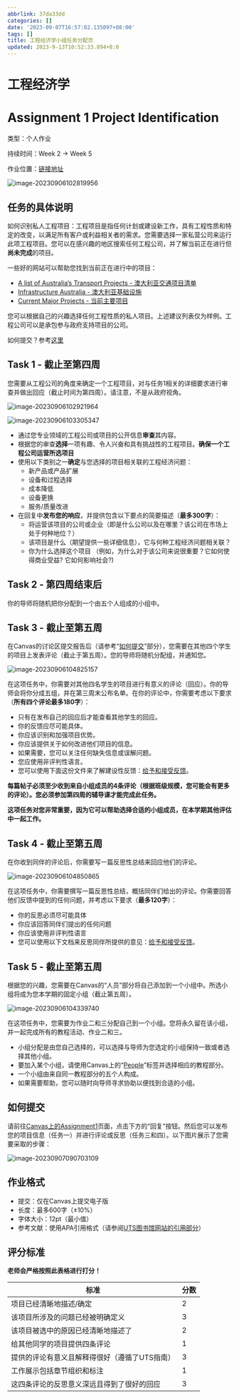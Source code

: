 ```yaml
---
abbrlink: 37da33dd
categories: []
date: '2023-09-07T16:57:02.135097+08:00'
tags: []
title: 工程经济学小组任务分配页
updated: 2023-9-13T10:52:33.894+8:0
---
```

# 工程经济学

# Assignment 1 Project Identification

类型：个人作业

持续时间：Week 2 -> Week 5

作业位置：[链接地址](https://lms.cloudcampus.com.cn/courses/76/discussion_topics/879)

![image-20230906102819956](https://vip2.loli.io/2023/09/06/9ucjOANpdSwgTH2.png)

## 任务的具体说明

如何识别私人工程项目：工程项目是指任何计划或建设新工作，具有工程性质和特定的改变，以满足所有客户或利益相关者的需求。您需要选择一家私营公司来运行此项工程项目。您可以在感兴趣的地区搜索任何工程公司，并了解当前正在进行但**尚未完成**的项目。

一些好的网站可以帮助您找到当前正在进行中的项目：

- [A list of Australia’s Transport Projects - 澳大利亚交通项目清单](https://www.consultanz.com.au/current-and-future-infrastructure-projects-road-and-rail-in-australia-january-2022/)
- [Infrastructure Australia - 澳大利亚基础设施](https://www.infrastructureaustralia.gov.au/projects)
- [Current Major Projects - 当前主要项目](https://business.gov.au/grants-and-programs/major-project-status/current-major-projects)

您可以根据自己的兴趣选择任何工程性质的私人项目。上述建议列表仅为样例。工程公司可以是承包参与政府支持项目的公司。

如何提交？参考[这里](#如何提交)

## Task 1 - 截止至第四周

您需要从工程公司的角度来确定一个工程项目，对与任务1相关的详细要求进行审查并做出回应（截止时间为第四周）。请注意，不是从政府视角。

![image-20230906102921964](https://vip2.loli.io/2023/09/06/n3Lb7FtvD4yxl6e.png)

![image-20230906103305347](https://vip2.loli.io/2023/09/06/DWd1HRmBILZgOzQ.png)

- 通过您专业领域的工程公司或项目的公开信息**审查**其内容。
- 根据您的审查**选择**一项有趣、令人兴奋和具有挑战性的工程项目。**确保一个工程公司运营所选项目**
- 使用以下类别之一**确定**与您选择的项目相关联的工程经济问题：
  - 新产品或产品扩展
  - 设备和过程选择
  - 成本降低
  - 设备更换
  - 服务/质量改进
- 在回复中**发布您的响应**，并提供包含以下要点的简要描述（**最多300字**）：
  - 将运营该项目的公司或企业（即是什么公司以及在哪里？该公司在市场上处于何种地位？）
  - 该项目是什么（期望提供一些详细信息），它与何种工程经济问题相关联？
  - 你为什么选择这个项目 （例如，为什么对于该公司来说很重要？它如何使得商业受益? 它如何影响社会?)

## Task 2 - 第四周结束后

你的导师将随机把你分配到一个由五个人组成的小组中。

## Task 3 - 截止至第五周

在Canvas的讨论区提交报告后（请参考“[如何提交](#如何提交)”部分），您需要在其他四个学生的项目上发表评论（截止于第五周）。您的导师将随机分配组，并通知您。

![image-20230906104825157](https://vip2.loli.io/2023/09/06/e2hqRCivtTJobBX.png)

在这项任务中，你需要对其他四名学生的项目进行有意义的评论（回应）。你的导师会将你分成五组，并在第三周末公布名单。在你的评论中，你需要考虑以下要求（**所有四个评论最多180字**）：

- 只有在发布自己的回应后才能查看其他学生的回应。
- 你的反馈应尽可能具体。
- 你应该识别和加强项目优势。
- 你应该提供关于如何改进他们项目的信息。
- 如果需要，您可以关注任何缺失信息或误解问题。
- 您应使用非评判性语言。
- 您可以使用下面这份文件来了解建设性反馈：[给予和接受反馈](https://www.uts.edu.au/sites/default/files/Giving-and-Receiving-Feedback.pdf)。

**每篇帖子必须至少收到来自小组成员的4条评论（根据班级规模，您可能会有更多的评论）。您必须参加第四周的辅导课才能完成此任务。**

**这项任务对您非常重要，因为它可以帮助选择合适的小组成员，在本学期其他评估中一起工作。**

## Task 4 - 截止至第五周

在你收到同伴的评论后，你需要写一篇反思性总结来回应他们的评论。

![image-20230906104850865](https://vip2.loli.io/2023/09/06/73zZ6oCkVuKjigs.png)

在这项任务中，你需要撰写一篇反思性总结，概括同伴们给出的评论。你需要回答他们反馈中提到的任何问题，并考虑以下要求（**最多120字**）：

- 你的反思必须尽可能具体
- 你应该回答同伴们提出的任何问题
- 你应该使用非评判性语言
- 您可以使用以下文档来反思同伴所提供的意见：[给予和接受反馈](https://www.uts.edu.au/sites/default/files/Giving-and-Receiving-Feedback.pdf)。

## Task 5 - 截止至第五周

根据您的兴趣，您需要在Canvas的“人员”部分将自己添加到一个小组中。所选小组将成为您本学期的固定小组（截止第五周）。

![image-20230906104339740](https://vip2.loli.io/2023/09/06/vHTGYVpcjolFy6f.png)

在这项任务中，您需要为作业二和三分配自己到一个小组。您将永久留在该小组，并一起完成所有的教程活动、作业二和三。

- 小组分配是由您自己选择的，可以选择与导师为您选定的小组保持一致或者选择其他小组。
- 要加入某个小组，请使用Canvas上的“[People](https://canvas.uts.edu.au/courses/28503/users)”标签并选择相应的教程部分。
- 一个小组由来自同一教程部分的五个人构成。
- 如果需要帮助，您可以随时向导师寻求协助以便找到合适的小组。

## 如何提交

请前往[Canvas上的Assignment1](https://lms.cloudcampus.com.cn/courses/76/discussion_topics/879)页面，点击下方的“回复”按钮。然后您可以发布您的项目信息（任务一）并进行评论或反思（任务三和四）。以下图片展示了您需要采取的步骤：

![image-20230907090703109](https://vip2.loli.io/2023/09/07/CLZud7ghczY8HyF.png)

## 作业格式

- 提交：仅在Canvas上提交电子版
- 长度：最多600字（±10%）
- 字体大小：12pt（最小值）
- 参考文献：使用APA引用格式（请参阅[UTS图书馆网站的引用部分](https://www.lib.uts.edu.au/referencing/apa)）

## 评分标准

**老师会严格按照此表格进行打分！**


| 标准                                          | 分数 |
| --------------------------------------------- | ---- |
| 项目已经清晰地描述/确定                       | 2    |
| 该项目所涉及的问题已经被明确定义              | 3    |
| 该项目被选中的原因已经清晰地描述了            | 2    |
| 给其他同学的项目提供四条评论                  | 1    |
| 提供的评论有意义且解释得很好（遵循了UTS指南） | 3    |
| 工作展示包括章节组织和标注                    | 1    |
| 这四条评论的反思意义深远且得到了很好的回应    | 3    |
